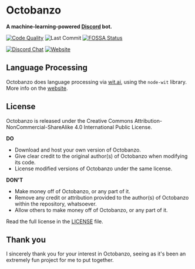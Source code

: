 # Octobanzo

**A machine-learning-powered [Discord](https://discordapp.com) bot.**

[![Code Quality](https://img.shields.io/codacy/grade/4c1262cd0d7648e49ede04da9d478c1d.svg?logo=codacy&style=flat)](https://app.codacy.com/app/hadenpf/octobanzo)
![Last Commit](https://img.shields.io/github/last-commit/hadenpf/octobanzo.svg)
[![FOSSA Status](https://app.fossa.io/api/projects/git%2Bgithub.com%2Fhadenpf%2Foctobanzo.svg?type=shield)](https://app.fossa.io/projects/git%2Bgithub.com%2Fhadenpf%2Foctobanzo?ref=badge_shield)

[![Discord Chat](https://img.shields.io/discord/516764994965340161.svg?label=chat&logo=discord&logoColor=fff&style=flat)](https://discord.gg/zGguGHA)
[![Website](https://img.shields.io/badge/website-octobanzo.hflet.ch-blue.svg?style=flat)](https://octobanzo.hflet.ch)

## Language Processing
Octobanzo does language processing via [wit.ai](https://wit.ai), using the `node-wit` library. More info on the [website](https://octobanzo.hflet.ch).

## License
Octobanzo is released under the Creative Commons Attribution-NonCommercial-ShareAlike 4.0 International Public License.
 
**DO**
-   Download and host your own version of Octobanzo.
-   Give clear credit to the original author(s) of Octobanzo when modifying its code.
-   License modified versions of Octobanzo under the same license.

**DON'T**
-   Make money off of Octobanzo, or any part of it.
-   Remove any credit or attribution provided to the author(s) of Octobanzo within the repository, whatsoever.
-   Allow others to make money off of Octobanzo, or any part of it.

Read the full license in the [LICENSE](https://github.com/hadenpf/octobanzo/blob/master/LICENSE) file.

## Thank you
I sincerely thank you for your interest in Octobanzo, seeing as it's been an extremely fun project for me to put together.

